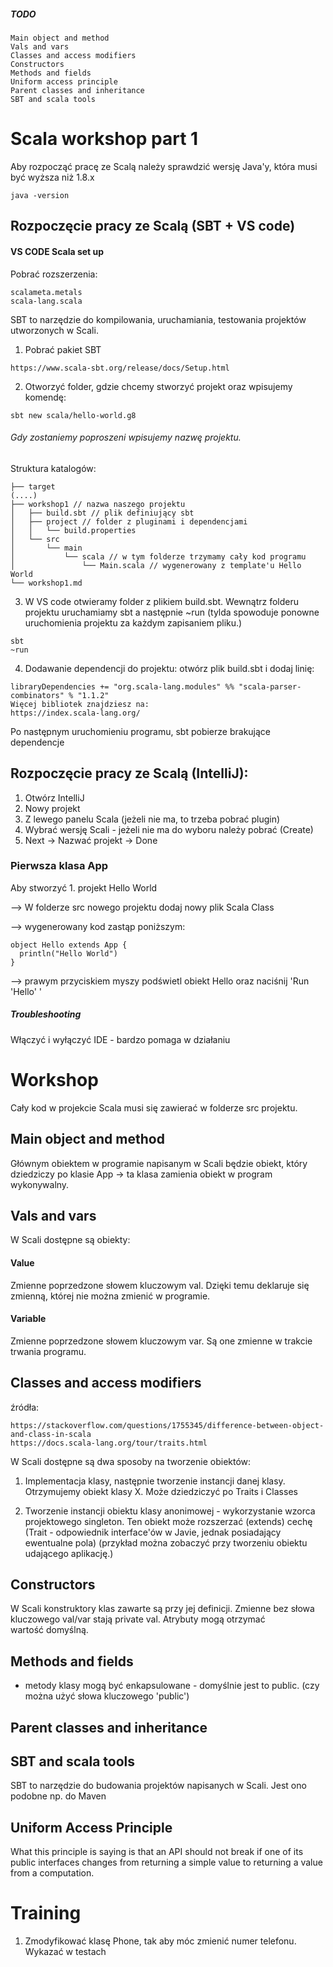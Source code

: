 ##### TODO

    Main object and method
    Vals and vars
    Classes and access modifiers
    Constructors
    Methods and fields
    Uniform access principle
    Parent classes and inheritance
    SBT and scala tools

# Scala workshop part 1

Aby rozpocząć pracę ze Scalą należy sprawdzić wersję Java'y,
 która musi być wyższa niż 1.8.x

```
java -version
```

## Rozpoczęcie pracy ze Scalą (SBT + VS code)
#### VS CODE Scala set up

Pobrać rozszerzenia:

```
scalameta.metals
scala-lang.scala
```

SBT to narzędzie do kompilowania, uruchamiania, testowania projektów utworzonych w Scali. 

1. Pobrać pakiet SBT
```
https://www.scala-sbt.org/release/docs/Setup.html
```

2. Otworzyć folder, gdzie chcemy stworzyć projekt oraz wpisujemy komendę:
```
sbt new scala/hello-world.g8
```
###### Gdy zostaniemy poproszeni wpisujemy nazwę projektu.
Struktura katalogów:
```
├── target
(....)
├── workshop1 // nazwa naszego projektu
│   ├── build.sbt // plik definiujący sbt
│   ├── project // folder z pluginami i dependencjami
│   │   └── build.properties
│   └── src
│       └── main
│           └── scala // w tym folderze trzymamy cały kod programu
│               └── Main.scala // wygenerowany z template'u Hello World
└── workshop1.md
```

3. W VS code otwieramy folder z plikiem build.sbt. Wewnątrz folderu projektu uruchamiamy sbt a następnie ~run (tylda spowoduje ponowne uruchomienia projektu za każdym zapisaniem pliku.)

```
sbt
~run
```

4. Dodawanie dependencji do projektu: otwórz plik build.sbt i dodaj linię:
```
libraryDependencies += "org.scala-lang.modules" %% "scala-parser-combinators" % "1.1.2"
Więcej bibliotek znajdziesz na:
https://index.scala-lang.org/
```
Po następnym uruchomieniu programu, sbt pobierze brakujące dependencje


## Rozpoczęcie pracy ze Scalą (IntelliJ):

1. Otwórz IntelliJ
2. Nowy projekt
3. Z lewego panelu Scala (jeżeli nie ma, to trzeba pobrać plugin)
4. Wybrać wersję Scali - jeżeli nie ma do wyboru należy pobrać (Create)
5. Next -> Nazwać projekt -> Done

### Pierwsza klasa App

Aby stworzyć 1. projekt Hello World
 
--> W folderze src nowego projektu dodaj nowy plik Scala Class

--> wygenerowany kod zastąp poniższym:

```
object Hello extends App {
  println("Hello World")
}
```  

--> prawym przyciskiem myszy podświetl obiekt Hello oraz naciśnij 'Run 'Hello' '

##### Troubleshooting 
Włączyć i wyłączyć IDE - bardzo pomaga w działaniu

# Workshop

Cały kod w projekcie Scala musi się zawierać w folderze src projektu.

## Main object and method

Głównym obiektem w programie napisanym w Scali będzie obiekt, który dziedziczy po klasie App -> ta klasa zamienia obiekt w program wykonywalny.

## Vals and vars

W Scali dostępne są obiekty:
#### Value
Zmienne poprzedzone słowem kluczowym val. Dzięki temu deklaruje się zmienną, której nie można zmienić w programie.

#### Variable 
Zmienne poprzedzone słowem kluczowym var. Są one zmienne w trakcie trwania programu.

<test valsAndVars>

## Classes and access modifiers

źródła:
```
https://stackoverflow.com/questions/1755345/difference-between-object-and-class-in-scala
https://docs.scala-lang.org/tour/traits.html
```

W Scali dostępne są dwa sposoby na tworzenie obiektów:

1) Implementacja klasy, następnie tworzenie instancji danej klasy. Otrzymujemy obiekt klasy X. Może dziedziczyć po Traits i Classes

2) Tworzenie instancji obiektu klasy anonimowej - wykorzystanie wzorca projektowego singleton. Ten obiekt może rozszerzać (extends)  cechę (Trait - odpowiednik interface'ów w Javie, jednak posiadający ewentualne pola) (przykład można zobaczyć przy tworzeniu obiektu udającego aplikację.)

## Constructors
W Scali konstruktory klas zawarte są przy jej definicji. Zmienne bez słowa kluczowego val/var stają private val. Atrybuty mogą otrzymać wartość domyślną. 

## Methods and fields
- metody klasy mogą być enkapsulowane - domyślnie jest to public. (czy można użyć słowa kluczowego 'public')


## Parent classes and inheritance


## SBT and scala tools
SBT to narzędzie do budowania projektów napisanych w Scali. Jest ono podobne np. do Maven

## Uniform Access Principle

What this principle is saying is that an API should not break if one of its public interfaces changes from returning a simple value to returning a value from a computation.


# Training

1) Zmodyfikować klasę Phone, tak aby móc zmienić numer telefonu. Wykazać w testach